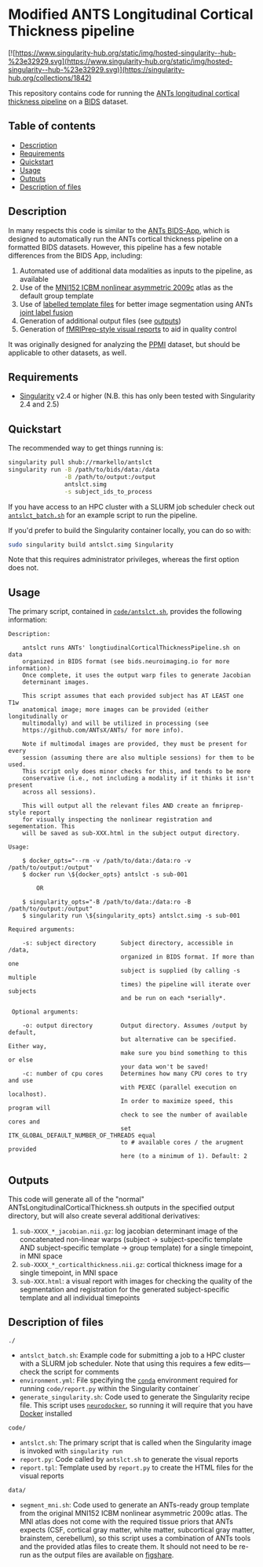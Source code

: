 # Modified ANTS Longitudinal Cortical Thickness pipeline

[![https://www.singularity-hub.org/static/img/hosted-singularity--hub-%23e32929.svg](https://www.singularity-hub.org/static/img/hosted-singularity--hub-%23e32929.svg)](https://singularity-hub.org/collections/1842)

This repository contains code for running the [ANTs longitudinal cortical thickness pipeline](https://www.biorxiv.org/content/early/2018/08/16/170209) on a [BIDS](bids.neuroimaging.io) dataset.

## Table of contents

* [Description](#description)
* [Requirements](#requirements)
* [Quickstart](#quickstart)
* [Usage](#usage)
* [Outputs](#outputs)
* [Description of files](#description-of-files)

## Description

In many respects this code is similar to the [ANTs BIDS-App](https://github.com/BIDS-Apps/antsCorticalThickness), which is designed to automatically run the ANTs cortical thickness pipeline on a formatted BIDS datasets. However, this pipeline has a few notable differences from the BIDS App, including:

1. Automated use of additional data modalities as inputs to the pipeline, as available
2. Use of the [MNI152 ICBM nonlinear asymmetric 2009c](http://www.bic.mni.mcgill.ca/ServicesAtlases/ICBM152NLin2009) atlas as the default group template
3. Use of [labelled template files](https://drive.google.com/drive/folders/0B4SvObeEfaRyZGhlUlJOcmItTVU?usp=sharing) for better image segmentation using ANTs [joint label fusion](https://www.ncbi.nlm.nih.gov/pmc/articles/PMC3837555/)
4. Generation of additional output files (see [outputs](#outputs))
5. Generation of [fMRIPrep-style visual reports](https://fmriprep.readthedocs.io/en/stable/outputs.html#visual-reports) to aid in quality control

It was originally designed for analyzing the [PPMI](http://www.ppmi-info.org/) dataset, but should be applicable to other datasets, as well.

## Requirements

* [Singularity](https://github.com/sylabs/singularity/releases) v2.4 or higher (N.B. this has only been tested with Singularity 2.4 and 2.5)

## Quickstart

The recommended way to get things running is:

```bash
singularity pull shub://rmarkello/antslct
singularity run -B /path/to/bids/data:/data                                   \
                -B /path/to/output:/output                                    \
                antslct.simg                                                  \
                -s subject_ids_to_process
```

If you have access to an HPC cluster with a SLURM job scheduler check out [`antslct_batch.sh`](antslct_batch.sh) for an example script to run the pipeline.

If you'd prefer to build the Singularity container locally, you can do so with:

```bash
sudo singularity build antslct.simg Singularity
```

Note that this requires administrator privileges, whereas the first option does not.

## Usage

The primary script, contained in [`code/antslct.sh`](code/antslct.sh), provides the following information:

``` # noqa
Description:

    antslct runs ANTs' longtiudinalCorticalThicknessPipeline.sh on data
    organized in BIDS format (see bids.neuroimaging.io for more information).
    Once complete, it uses the output warp files to generate Jacobian
    determinant images.

    This script assumes that each provided subject has AT LEAST one T1w
    anatomical image; more images can be provided (either longitudinally or
    multimodally) and will be utilized in processing (see
    https://github.com/ANTsX/ANTs/ for more info).

    Note if multimodal images are provided, they must be present for every
    session (assuming there are also multiple sessions) for them to be used.
    This script only does minor checks for this, and tends to be more
    conservative (i.e., not including a modality if it thinks it isn't present
    across all sessions).

    This will output all the relevant files AND create an fmriprep-style report
    for visually inspecting the nonlinear registration and segementation. This
    will be saved as sub-XXX.html in the subject output directory.

Usage:

    $ docker_opts="--rm -v /path/to/data:/data:ro -v /path/to/output:/output"
    $ docker run \${docker_opts} antslct -s sub-001

        OR

    $ singularity_opts="-B /path/to/data:/data:ro -B /path/to/output:/output"
    $ singularity run \${singularity_opts} antslct.simg -s sub-001

Required arguments:

    -s: subject directory       Subject directory, accessible in /data,
                                organized in BIDS format. If more than one
                                subject is supplied (by calling -s multiple
                                times) the pipeline will iterate over subjects
                                and be run on each *serially*.

 Optional arguments:

    -o: output directory        Output directory. Assumes /output by default,
                                but alternative can be specified. Either way,
                                make sure you bind something to this or else
                                your data won't be saved!
    -c: number of cpu cores     Determines how many CPU cores to try and use
                                with PEXEC (parallel execution on localhost).
                                In order to maximize speed, this program will
                                check to see the number of available cores and
                                set ITK_GLOBAL_DEFAULT_NUMBER_OF_THREADS equal
                                to # available cores / the arugment provided
                                here (to a minimum of 1). Default: 2
```

## Outputs

This code will generate all of the "normal" ANTsLongitudinalCorticalThickness.sh outputs in the specified output directory, but will also create several additional derivatives:

1. `sub-XXXX_*_jacobian.nii.gz`: log jacobian determinant image of the concatenated non-linear warps (subject &rarr; subject-specific template AND subject-specific template &rarr; group template) for a single timepoint, in MNI space
2. `sub-XXXX_*_corticalthickness.nii.gz`: cortical thickness image for a single timepoint, in MNI space
3. `sub-XXX.html`: a visual report with images for checking the quality of the segmentation and registration for the generated subject-specific template and all individual timepoints

## Description of files

`./`

* `antslct_batch.sh`: Example code for submitting a job to a HPC cluster with a SLURM job scheduler. Note that using this requires a few edits&mdash;check the script for comments
* `environment.yml`: File specifying the [`conda`](https://conda.io/docs/) environment required for running `code/report.py` within the Singularity container`
* `generate_singularity.sh`: Code used to generate the Singularity recipe file. This script uses [`neurodocker`](https://github.com/kaczmarj/neurodocker), so running it will require that you have [Docker](https://www.docker.com/) installed

`code/`  

* `antslct.sh`: The primary script that is called when the Singularity image is invoked with `singularity run`
* `report.py`: Code called by `antslct.sh` to generate the visual reports
* `report.tpl`: Template used by `report.py` to create the HTML files for the visual reports

`data/`

* `segment_mni.sh`: Code used to generate an ANTs-ready group template from the original MNI152 ICBM nonlinear asymmetric 2009c atlas. The MNI atlas does not come with the required tissue priors that ANTs expects (CSF, cortical gray matter, white matter, subcortical gray matter, brainstem, cerebellum), so this script uses a combination of ANTs tools and the provided atlas files to create them. It should not need to be re-run as the output files are available on [figshare]("https://ndownloader.figshare.com/files/10454170?private_link=5d9349701c771e8d8d46").
